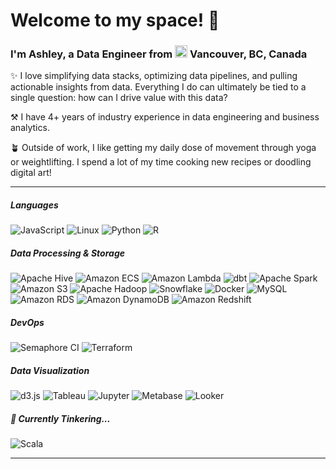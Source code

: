 # Welcome to my space! 👋

<!--
**ashleymellz/ashleymellz** is a ✨ _special_ ✨ repository because its `README.md` (this file) appears on your GitHub profile.

Here are some ideas to get you started:

- 🔭 I’m currently working on ...
- 👯 I’m looking to collaborate on ...
- 🤔 I’m looking for help with ...
- 💬 Ask me about ...
- 📫 How to reach me: ...
- 😄 Pronouns: ...
- ⚡ Fun fact: ...
-->

### I'm Ashley, a **Data Engineer** from <img src="https://cdn-icons-png.flaticon.com/512/197/197430.png" width="20"/> **Vancouver, BC, Canada**

✨ I love simplifying data stacks, optimizing data pipelines, and pulling actionable insights from data. Everything I do can ultimately be tied to a single question: how can I drive value with this data?

⚒️ I have 4+ years of industry experience in data engineering and business analytics.

🪴 Outside of work, I like getting my daily dose of movement through yoga or weightlifting. I spend a lot of my time cooking new recipes or doodling digital art!

------

##### Languages
<p>
    <img alt="JavaScript" src="https://img.shields.io/badge/-JavaScript-%23F7DF1E?style=flat-square&logo=JavaScript&logoColor=black" />
    <img alt="Linux" src="https://img.shields.io/badge/-Linux-%23FCC624?style=flat-square&logo=Linux&logoColor=black" />
    <img alt="Python" src="https://img.shields.io/badge/-Python-%233776AB?style=flat-square&logo=Python&logoColor=white" />
    <img alt="R" src="https://img.shields.io/badge/-R-%23276DC3?style=flat-square&logo=R&logoColor=white" />
</p>

##### Data Processing & Storage

<p>
    <img alt="Apache Hive" src="https://img.shields.io/badge/-Apache_Hive-%23FDEE21?style=flat-square&logo=Apache%20Hive&logoColor=black" />
    <img alt="Amazon ECS" src="https://img.shields.io/badge/-Amazon_ECS-FF9900?style=flat-square&logo=Amazon%20ECS&logoColor=white" />
    <img alt="Amazon Lambda" src="https://img.shields.io/badge/-Amazon_Lambda-%23FF9900?style=flat-square&logo=AWS%20Lambda&logoColor=white" />
    <img alt="dbt" src="https://img.shields.io/badge/-dbt-%23FF694B?style=flat-square&logo=dbt&logoColor=white" />
    <img alt="Apache Spark" src="https://img.shields.io/badge/-Apache_Spark-%23E25A1C?style=flat-square&logo=Apache%20Spark&logoColor=white" />
    <img alt="Amazon S3" src="https://img.shields.io/badge/-Amazon_S3-569A31?style=flat-square&logo=Amazon%20S3&logoColor=white" />
    <img alt="Apache Hadoop" src="https://img.shields.io/badge/-Apache_Hadoop-%2366CCFF?style=flat-square&logo=Apache%20Hadoop&logoColor=black" />
    <img alt="Snowflake" src="https://img.shields.io/badge/-Snowflake-29B5E8?style=flat-square&logo=snowflake&logoColor=white" />
    <img alt="Docker" src="https://img.shields.io/badge/-Docker-%232496ED?style=flat-square&logo=Docker&logoColor=white" />
    <img alt="MySQL" src="https://img.shields.io/badge/-MySQL-%234479A1?style=flat-square&logo=MySQL&logoColor=white" />
    <img alt="Amazon RDS" src="https://img.shields.io/badge/-Amazon_RDS-527FFF?style=flat-square&logo=Amazon%20RDS&logoColor=white" />
    <img alt="Amazon DynamoDB" src="https://img.shields.io/badge/-Amazon_DynamoDB-4053D6?style=flat-square&logo=Amazon%20DynamoDB&logoColor=white" />
    <img alt="Amazon Redshift" src="https://img.shields.io/badge/-Amazon_Redshift-8C4FFF?style=flat-square&logo=Amazon%20Redshift&logoColor=white" />
</p>

##### DevOps

<p>
    <img alt="Semaphore CI" src="https://img.shields.io/badge/-Semaphore_CI-%2319A974?style=flat-square&logo=Semaphore%20CI&logoColor=white" />
    <img alt="Terraform" src="https://img.shields.io/badge/-Terraform-%23844FBA?style=flat-square&logo=Terraform&logoColor=white" />
</p>

##### Data Visualization

<p>
    <img alt="d3.js" src="https://img.shields.io/badge/-d3.js-%23F9A03C?style=flat-square&logo=d3.js&logoColor=white" />
    <img alt="Tableau" src="https://img.shields.io/badge/-Tableau-%23E97627?style=flat-square&logo=Tableau&logoColor=white" />
    <img alt="Jupyter" src="https://img.shields.io/badge/-Jupyter-%23F37626?style=flat-square&logo=Jupyter&logoColor=white" />
    <img alt="Metabase" src="https://img.shields.io/badge/-Metabase-%23509EE3?style=flat-square&logo=Metabase&logoColor=white" />
    <img alt="Looker" src="https://img.shields.io/badge/-Looker-%234285F4?style=flat-square&logo=Looker&logoColor=white"/>
</p>

##### 🧠 Currently Tinkering...

<p>
    <img alt="Scala" src="https://img.shields.io/badge/-Scala-%23DC322F?style=flat-square&logo=Scala&logoColor=white" />
</p>

----
